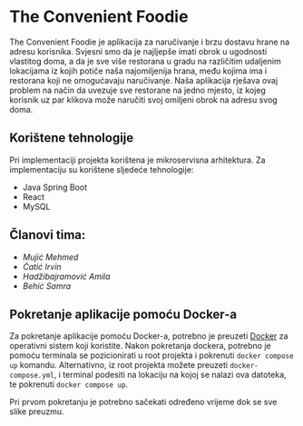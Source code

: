 # The Convenient Foodie

The Convenient Foodie je aplikacija za naručivanje i brzu dostavu hrane na adresu korisnika. Svjesni smo da je najljepše imati obrok u ugodnosti vlastitog doma, a da je sve više restorana u gradu na različitim udaljenim lokacijama iz kojih potiče naša najomiljenija hrana, među kojima ima i restorana koji ne omogućavaju naručivanje. Naša aplikacija rješava ovaj problem na način da uvezuje sve restorane na jedno mjesto, iz kojeg korisnik uz par klikova može naručiti svoj omiljeni obrok na adresu svog doma.

## Korištene tehnologije
Pri implementaciji projekta korištena je mikroservisna arhitektura. Za implementaciju su korištene sljedeće tehnologije:
- Java Spring Boot
- React
- MySQL

## Članovi tima:
*	*Mujić Mehmed*
*	*Ćatić Irvin*
*	*Hadžibajramović Amila*
*	*Behić Samra*

## Pokretanje aplikacije pomoću Docker-a
Za pokretanje aplikacije pomoću Docker-a, potrebno je preuzeti [Docker](https://www.docker.com) za operativni sistem koji koristite. Nakon pokretanja dockera, potrebno je pomoću terminala se pozicionirati u root projekta i pokrenuti `docker compose up` komandu. Alternativno, iz root projekta možete preuzeti `docker-compose.yml`, i terminal podesiti na lokaciju na kojoj se nalazi ova datoteka, te pokrenuti `docker compose up`.

Pri prvom pokretanju je potrebno sačekati određeno vrijeme dok se sve slike preuzmu.
